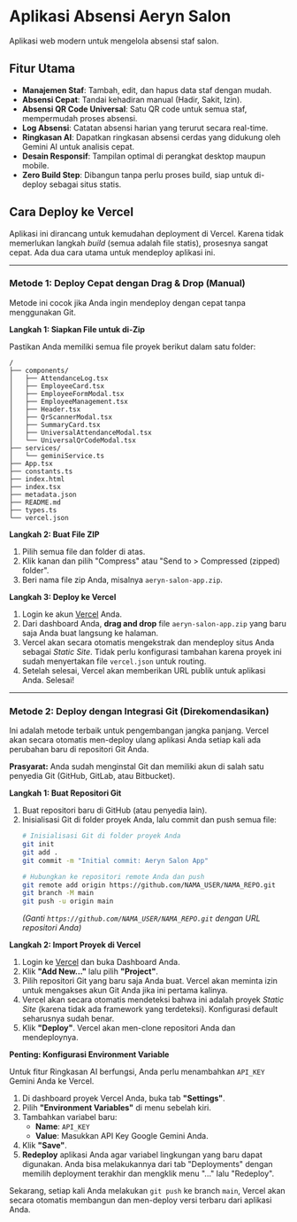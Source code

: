 # Aplikasi Absensi Aeryn Salon

Aplikasi web modern untuk mengelola absensi staf salon.

## Fitur Utama

-   **Manajemen Staf**: Tambah, edit, dan hapus data staf dengan mudah.
-   **Absensi Cepat**: Tandai kehadiran manual (Hadir, Sakit, Izin).
-   **Absensi QR Code Universal**: Satu QR code untuk semua staf, mempermudah proses absensi.
-   **Log Absensi**: Catatan absensi harian yang terurut secara real-time.
-   **Ringkasan AI**: Dapatkan ringkasan absensi cerdas yang didukung oleh Gemini AI untuk analisis cepat.
-   **Desain Responsif**: Tampilan optimal di perangkat desktop maupun mobile.
-   **Zero Build Step**: Dibangun tanpa perlu proses build, siap untuk di-deploy sebagai situs statis.

## Cara Deploy ke Vercel

Aplikasi ini dirancang untuk kemudahan deployment di Vercel. Karena tidak memerlukan langkah *build* (semua adalah file statis), prosesnya sangat cepat. Ada dua cara utama untuk mendeploy aplikasi ini.

---

### Metode 1: Deploy Cepat dengan Drag & Drop (Manual)

Metode ini cocok jika Anda ingin mendeploy dengan cepat tanpa menggunakan Git.

**Langkah 1: Siapkan File untuk di-Zip**

Pastikan Anda memiliki semua file proyek berikut dalam satu folder:

```
/
├── components/
│   ├── AttendanceLog.tsx
│   ├── EmployeeCard.tsx
│   ├── EmployeeFormModal.tsx
│   ├── EmployeeManagement.tsx
│   ├── Header.tsx
│   ├── QrScannerModal.tsx
│   ├── SummaryCard.tsx
│   ├── UniversalAttendanceModal.tsx
│   └── UniversalQrCodeModal.tsx
├── services/
│   └── geminiService.ts
├── App.tsx
├── constants.ts
├── index.html
├── index.tsx
├── metadata.json
├── README.md
├── types.ts
└── vercel.json
```

**Langkah 2: Buat File ZIP**

1.  Pilih semua file dan folder di atas.
2.  Klik kanan dan pilih "Compress" atau "Send to > Compressed (zipped) folder".
3.  Beri nama file zip Anda, misalnya `aeryn-salon-app.zip`.

**Langkah 3: Deploy ke Vercel**

1.  Login ke akun [Vercel](https://vercel.com/) Anda.
2.  Dari dashboard Anda, **drag and drop** file `aeryn-salon-app.zip` yang baru saja Anda buat langsung ke halaman.
3.  Vercel akan secara otomatis mengekstrak dan mendeploy situs Anda sebagai *Static Site*. Tidak perlu konfigurasi tambahan karena proyek ini sudah menyertakan file `vercel.json` untuk routing.
4.  Setelah selesai, Vercel akan memberikan URL publik untuk aplikasi Anda. Selesai!

---

### Metode 2: Deploy dengan Integrasi Git (Direkomendasikan)

Ini adalah metode terbaik untuk pengembangan jangka panjang. Vercel akan secara otomatis men-deploy ulang aplikasi Anda setiap kali ada perubahan baru di repositori Git Anda.

**Prasyarat:** Anda sudah menginstal Git dan memiliki akun di salah satu penyedia Git (GitHub, GitLab, atau Bitbucket).

**Langkah 1: Buat Repositori Git**

1.  Buat repositori baru di GitHub (atau penyedia lain).
2.  Inisialisasi Git di folder proyek Anda, lalu commit dan push semua file:
    ```bash
    # Inisialisasi Git di folder proyek Anda
    git init
    git add .
    git commit -m "Initial commit: Aeryn Salon App"

    # Hubungkan ke repositori remote Anda dan push
    git remote add origin https://github.com/NAMA_USER/NAMA_REPO.git
    git branch -M main
    git push -u origin main
    ```
    *(Ganti `https://github.com/NAMA_USER/NAMA_REPO.git` dengan URL repositori Anda)*

**Langkah 2: Import Proyek di Vercel**

1.  Login ke [Vercel](https://vercel.com/) dan buka Dashboard Anda.
2.  Klik **"Add New..."** lalu pilih **"Project"**.
3.  Pilih repositori Git yang baru saja Anda buat. Vercel akan meminta izin untuk mengakses akun Git Anda jika ini pertama kalinya.
4.  Vercel akan secara otomatis mendeteksi bahwa ini adalah proyek *Static Site* (karena tidak ada framework yang terdeteksi). Konfigurasi default seharusnya sudah benar.
5.  Klik **"Deploy"**. Vercel akan men-clone repositori Anda dan mendeploynya.

**Penting: Konfigurasi Environment Variable**

Untuk fitur Ringkasan AI berfungsi, Anda perlu menambahkan `API_KEY` Gemini Anda ke Vercel.

1.  Di dashboard proyek Vercel Anda, buka tab **"Settings"**.
2.  Pilih **"Environment Variables"** di menu sebelah kiri.
3.  Tambahkan variabel baru:
    -   **Name**: `API_KEY`
    -   **Value**: Masukkan API Key Google Gemini Anda.
4.  Klik **"Save"**.
5.  **Redeploy** aplikasi Anda agar variabel lingkungan yang baru dapat digunakan. Anda bisa melakukannya dari tab "Deployments" dengan memilih deployment terakhir dan mengklik menu "..." lalu "Redeploy".

Sekarang, setiap kali Anda melakukan `git push` ke branch `main`, Vercel akan secara otomatis membangun dan men-deploy versi terbaru dari aplikasi Anda.
